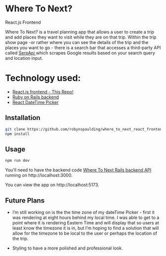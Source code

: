 # Where To Next?
React.js Frontend


Where To Next? is a travel planning app that allows a user to create a trip and add places they want to visit while they are on that trip. 
 Within the trip show page -or rather where you can see the details of the trip and the places you want to go - there is a search bar that accesses a third-party API called <a href="https://serpapi.com/"> SerpApi </a> which scrapes Google results based on your search query and location input. 

# Technology used:
- <a href="https://github.com/robynspaulding/where_to_next_react_frontend">React.js frontend - This Repo!</a>
- <a href="https://github.com/robynspaulding/where_to_next_api">Ruby on Rails backend </a>
- <a href="https://www.npmjs.com/package/react-datetime-picker">React DateTime Picker</a>


## Installation

```bash
git clone https://github.com/robynspaulding/where_to_next_react_frontend.git
npm install
```

## Usage

```bash
npm run dev
```

You'll need to have the backend code <a href="https://github.com/robynspaulding/where_to_next_api">Where To Next Rails backend API </a> running on http://localhost:3000.

You can view the app on http://localhost:5173.

## Future Plans

- I’m still working on is the the time zone of my dateTime Picker - first it was rendering at eight hours behind my local time. I was able to get to a point where it is rendering Eastern Time and will display that so users at least know the timezone it is in, but I’m hoping to find a solution that will allow for the timezone to be local to the user or perhaps the location of the trip. 

- Styling to have a more polished and professional look. 

